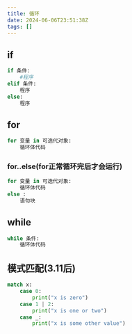 ```yaml
---
title: 循环
date: 2024-06-06T23:51:38Z
tags: []
---
```


## if

```python
if 条件:
    #程序
elif 条件:
    程序
else:
    程序
```

## for

```python
for 变量 in 可迭代对象:
    循环体代码
```

### for..else(for正常循环完后才会运行)

```python
for 变量 in 可迭代对象:
    循环体代码
else :
    语句块
```

## while

```python
while 条件:
    循环体代码
```

## 模式匹配(3.11后)

```python
match x:
    case 0:
        print("x is zero")
    case 1 | 2:
        print("x is one or two")
    case _:
        print("x is some other value")

```
